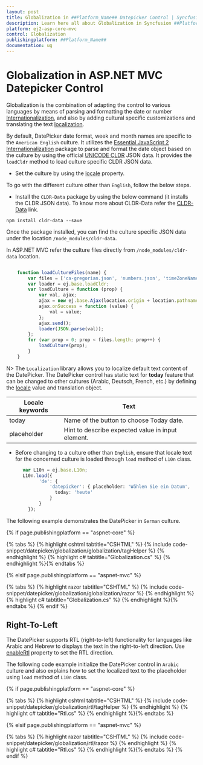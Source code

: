 ```yaml
---
layout: post
title: Globalization in ##Platform_Name## Datepicker Control | Syncfusion
description: Learn here all about Globalization in Syncfusion ##Platform_Name## Datepicker component of Syncfusion Essential JS 2 and more.
platform: ej2-asp-core-mvc
control: Globalization
publishingplatform: ##Platform_Name##
documentation: ug
---
```



# Globalization in ASP.NET MVC Datepicker Control

Globalization is the combination of  adapting the control to various languages by means of parsing and formatting the date or number [Internationalization](../common/internationalization/), and also by adding cultural specific customizations and translating the text [localization](../common/localization/).

By default, DatePicker date format, week and month names are specific to the `American English` culture. It utilizes the [Essential JavaScript 2 Internationalization](../common/internationalization/) package to parse and format the date object based on the culture by using the official [UNICODE CLDR](http://cldr.unicode.org/) JSON data. It provides the `loadCldr` method to load culture specific CLDR JSON data.

* Set the culture by using the [locale](https://help.syncfusion.com/cr/aspnetcore-js2/Syncfusion.EJ2.Calendars.DatePicker.html#Syncfusion_EJ2_Calendars_DatePicker_Locale) property.

To go with the different culture other than `English`, follow the below steps.

* Install the `CLDR-Data` package by using the below command (it installs the CLDR JSON data). To know more about CLDR-Data refer the [CLDR-Data](http://cldr.unicode.org/index/cldr-spec/json) link.

```
npm install cldr-data --save
```

Once the package installed, you can find the culture specific JSON data under the location `/node_modules/cldr-data`.

In ASP.NET MVC refer the culture files directly from `/node_modules/cldr-data` location.

```typescript

    function loadCultureFiles(name) {
        var files = ['ca-gregorian.json', 'numbers.json', 'timeZoneNames.json'];
        var loader = ej.base.loadCldr;
        var loadCulture = function (prop) {
            var val, ajax;
            ajax = new ej.base.Ajax(location.origin + location.pathname + '/../../node_modules/cldr-data/main/' + name + '/' + files[prop], 'GET', false);
            ajax.onSuccess = function (value) {
                val = value;
            };
            ajax.send();
            loader(JSON.parse(val));
        };
        for (var prop = 0; prop < files.length; prop++) {
            loadCulture(prop);
        }
    }

```

N> The `Localization` library allows you to localize default text content of the DatePicker. The DatePicker control has static text for **today** feature that can be changed to other cultures (Arabic, Deutsch, French, etc.) by defining the [locale](https://help.syncfusion.com/cr/aspnetcore-js2/Syncfusion.EJ2.Calendars.DatePicker.html#Syncfusion_EJ2_Calendars_DatePicker_Locale) value and translation object.

| Locale keywords | Text |
| ----- | ----- |
| today | Name of the button to choose Today date. |
| placeholder | Hint to describe expected value in input element. |

* Before changing to a culture other than `English`, ensure that locale text for the concerned culture is loaded through `load` method of `L10n` class.

```typescript
      var L10n = ej.base.L10n;
      L10n.load({
            'de': {
                'datepicker': { placeholder: 'Wählen Sie ein Datum',
                  today: 'heute'
                }
            }
        });
```

The following example demonstrates the DatePicker in `German` culture.

{% if page.publishingplatform == "aspnet-core" %}

{% tabs %}
{% highlight cshtml tabtitle="CSHTML" %}
{% include code-snippet/datepicker/globalization/globalization/tagHelper %}
{% endhighlight %}
{% highlight c# tabtitle="Globalization.cs" %}
{% endhighlight %}{% endtabs %}

{% elsif page.publishingplatform == "aspnet-mvc" %}

{% tabs %}
{% highlight razor tabtitle="CSHTML" %}
{% include code-snippet/datepicker/globalization/globalization/razor %}
{% endhighlight %}
{% highlight c# tabtitle="Globalization.cs" %}
{% endhighlight %}{% endtabs %}
{% endif %}



## Right-To-Left

The DatePicker supports RTL (right-to-left) functionality for languages like Arabic and Hebrew to displays the text in the right-to-left direction. Use [enableRtl](https://help.syncfusion.com/cr/aspnetcore-js2/Syncfusion.EJ2.Calendars.DatePicker.html#Syncfusion_EJ2_Calendars_DatePicker_EnableRtl) property to set the RTL direction.

The following code example initialize the DatePicker control in `Arabic` culture and also explains how to set the localized text to the placeholder using `load` method of `L10n` class.

{% if page.publishingplatform == "aspnet-core" %}

{% tabs %}
{% highlight cshtml tabtitle="CSHTML" %}
{% include code-snippet/datepicker/globalization/rtl/tagHelper %}
{% endhighlight %}
{% highlight c# tabtitle="Rtl.cs" %}
{% endhighlight %}{% endtabs %}

{% elsif page.publishingplatform == "aspnet-mvc" %}

{% tabs %}
{% highlight razor tabtitle="CSHTML" %}
{% include code-snippet/datepicker/globalization/rtl/razor %}
{% endhighlight %}
{% highlight c# tabtitle="Rtl.cs" %}
{% endhighlight %}{% endtabs %}
{% endif %}

